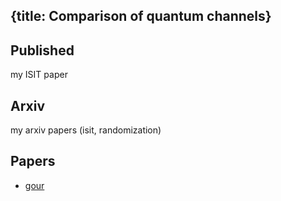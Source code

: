 {title: Comparison of quantum channels}
---

## Published

my ISIT paper

## Arxiv

my arxiv papers (isit, randomization)

## Papers

* [gour](gour2019comparison)

